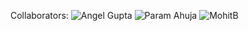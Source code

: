 Collaborators:
![Angel Gupta](https://github.com/Angelgupta13/Angelgupta13)
![Param Ahuja](https://github.com/ParamAhuja)
![MohitB](https://github.com/MohitGoyal09)
